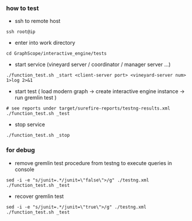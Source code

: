 ### how to test
* ssh to remote host
```
ssh root@ip
```
* enter into work directory
```
cd GraphScope/interactive_engine/tests
```
* start service (vineyard server / coordinator / manager server ...)
```
./function_test.sh _start <client-server port> <vineyard-server num> 1>log 2>&1 
```
* start test ( load modern graph -> create interactive engine instance -> run gremlin test )
```
# see reports under target/surefire-reports/testng-results.xml
./function_test.sh _test 
```
* stop service
```
./function_test.sh _stop
```
### for debug
* remove gremlin test procedure from testng to execute queries in console
```
sed -i -e "s/junit=.*/junit=\"false\">/g" ./testng.xml
./function_test.sh _test
```
* recover gremlin test 
```
sed -i -e "s/junit=.*/junit=\"true\">/g" ./testng.xml
./function_test.sh _test
```